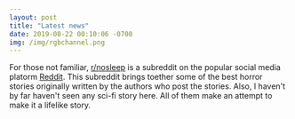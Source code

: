 ```yaml
---
layout: post
title: "Latest news"
date: 2019-08-22 00:10:06 -0700
img: /img/rgbchannel.png
---
```


For those not familiar, [r/nosleep](https://www.reddit.com/r/nosleep/) is a subreddit on the popular social media platorm [Reddit](https://www.reddit.com). This subreddit brings toether some of the best horror stories originally written by the authors who post the stories. Also, I haven't by far haven't seen any sci-fi story here. All of them make an attempt to make it a lifelike story.
